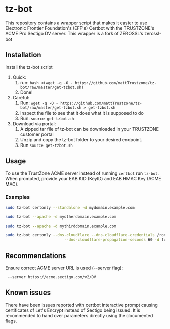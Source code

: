tz-bot
===========

This repository contains a wrapper script that makes it easier to use 
Electronic Frontier Foundation's (EFF's) Certbot with the TRUSTZONE's ACME Pro Sectigo DV server.
This wrapper is a fork of ZEROSSL's zerossl-bot

Installation
------------

Install the tz-bot script
   1. Quick: 
      1. run:
      `bash <(wget -q -O - https://github.com/mattTrustzone/tz-bot/raw/master/get-tzbot.sh)`
      2. Done!
   2. Careful: 
      1. Run: 
      `wget -q -O - https://github.com/mattTrustzone/tz-bot/raw/master/get-tzbot.sh > get-tzbot.sh`
      2. Inspect the file to see that it does what it is supposed to do
      3. Run: `source get-tzbot.sh`
   3. Download via portal:
      1. A zipped tar file of tz-bot can be downloaded in your TRUSTZONE customer portal
      2. Unzip and copy the tz-bot folder to your desired endpoint.
      3. Run `source get-tzbot.sh`
      
Usage
-----

To use the TrustZone ACME server instead of running `certbot` run `tz-bot`.
When prompted, provide your EAB KID (KeyID) and EAB HMAC Key (ACME MAC).

### Examples

```bash
sudo tz-bot certonly --standalone -d mydomain.example.com
```

```bash
sudo tz-bot --apache -d myotherdomain.example.com
```

```bash
sudo tz-bot --apache -d mythirddomain.example.com 
```

```bash
sudo tz-bot certonly --dns-cloudflare --dns-cloudflare-credentials /root/.secrets/cloudflare-api-token \
                          --dns-cloudflare-propagation-seconds 60 -d fourth.example.com \
```

Recommendations
----

Ensure correct ACME server URL is used (--server flag):

```
 --server https://acme.sectigo.com/v2/DV
```


Known issues
-----

There have been issues reported with certbot interactive prompt causing certificates of Let's Encrypt instead of Sectigo being issued. It is recommended to hand over parameters directly using the documented flags.
